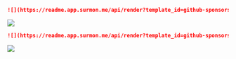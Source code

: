 ```markdown
![](https://readme.app.surmon.me/api/render?template_id=github-sponsors&props.username=<github_username>)
```

![](https://readme.app.surmon.me/api/render?template_id=github-sponsors&props.username=surmon-china&svg.width=1012&svg.height=190)

```markdown
![](https://readme.app.surmon.me/api/render?template_id=github-sponsors&props.username=<github_username>&props.count=4)
```

![](https://readme.app.surmon.me/api/render?template_id=github-sponsors&props.username=surmon-china&props.count=4&svg.width=1012&svg.height=190)

